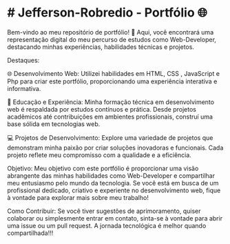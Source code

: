 # # Jefferson-Robredio - Portfólio 🌐

Bem-vindo ao meu repositório de portfólio! 🚀 Aqui, você encontrará uma representação digital do meu percurso de estudos como Web-Developer, destacando minhas experiências, habilidades técnicas e projetos.

Destaques:

🌐 Desenvolvimento Web: Utilizei habilidades em HTML, CSS , JavaScript e Php para criar este portfólio, proporcionando uma experiência interativa e informativa.

📜 Educação e Experiência: Minha formação técnica em desenvolvimento web é respaldada por estudos contínuos e prática. Desde projetos acadêmicos até contribuições em ambientes profissionais, construí uma base sólida em tecnologias web.

💻 Projetos de Desenvolvimento: Explore uma variedade de projetos que demonstram minha paixão por criar soluções inovadoras e funcionais. Cada projeto reflete meu compromisso com a qualidade e a eficiência.

Objetivo:
Meu objetivo com este portfólio é proporcionar uma visão abrangente das minhas habilidades como Web-Developer e compartilhar meu entusiasmo pelo mundo da tecnologia. Se você está em busca de um profissional dedicado, criativo e experiente no desenvolvimento web, fique à vontade para explorar mais sobre meu trabalho!

Como Contribuir:
Se você tiver sugestões de aprimoramento, quiser colaborar ou simplesmente entrar em contato, sinta-se à vontade para abrir uma issue ou um pull request. A jornada tecnológica é melhor quando compartilhada!!!


